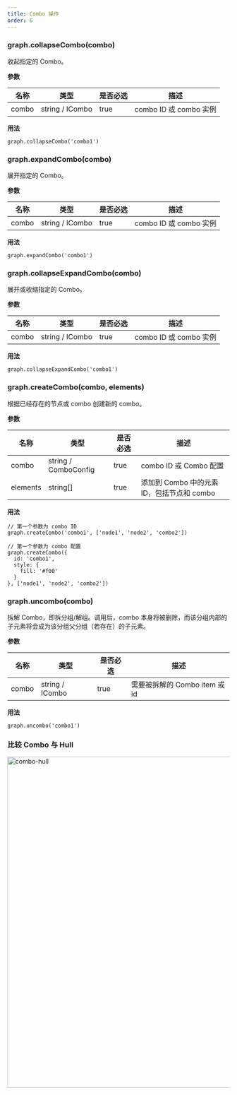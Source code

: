 ```yaml
---
title: Combo 操作
order: 6
---
```


### graph.collapseCombo(combo)

收起指定的 Combo。

**参数**

| 名称  | 类型            | 是否必选 | 描述                   |
| ----- | --------------- | -------- | ---------------------- |
| combo | string / ICombo | true     | combo ID 或 combo 实例 |

**用法**

```
graph.collapseCombo('combo1')
```

### graph.expandCombo(combo)

展开指定的 Combo。

**参数**

| 名称  | 类型            | 是否必选 | 描述                   |
| ----- | --------------- | -------- | ---------------------- |
| combo | string / ICombo | true     | combo ID 或 combo 实例 |

**用法**

```
graph.expandCombo('combo1')
```

### graph.collapseExpandCombo(combo)

展开或收缩指定的 Combo。

**参数**

| 名称  | 类型            | 是否必选 | 描述                   |
| ----- | --------------- | -------- | ---------------------- |
| combo | string / ICombo | true     | combo ID 或 combo 实例 |

**用法**

```
graph.collapseExpandCombo('combo1')
```

### graph.createCombo(combo, elements)

根据已经存在的节点或 combo 创建新的 combo。

**参数**

| 名称     | 类型                 | 是否必选 | 描述                                       |
| -------- | -------------------- | -------- | ------------------------------------------ |
| combo    | string / ComboConfig | true     | combo ID 或 Combo 配置                     |
| elements | string[]             | true     | 添加到 Combo 中的元素 ID，包括节点和 combo |

**用法**

```
// 第一个参数为 combo ID
graph.createCombo('combo1', ['node1', 'node2', 'combo2'])

// 第一个参数为 combo 配置
graph.createCombo({
  id: 'combo1',
  style: {
    fill: '#f00'
  }
}, ['node1', 'node2', 'combo2'])
```

### graph.uncombo(combo)

拆解 Combo，即拆分组/解组。调用后，combo 本身将被删除，而该分组内部的子元素将会成为该分组父分组（若存在）的子元素。

**参数**

| 名称  | 类型            | 是否必选 | 描述                          |
| ----- | --------------- | -------- | ----------------------------- |
| combo | string / ICombo | true     | 需要被拆解的 Combo item 或 id |

**用法**

```
graph.uncombo('combo1')
```

### 比较 Combo 与 Hull

<img src='https://gw.alipayobjects.com/mdn/rms_f8c6a0/afts/img/A*08b2SZIUX1oAAAAAAAAAAAAAARQnAQ' alt='combo-hull' width='750'/>
